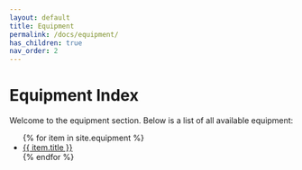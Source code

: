 ```yaml
---
layout: default
title: Equipment
permalink: /docs/equipment/
has_children: true
nav_order: 2
---
```


# Equipment Index

Welcome to the equipment section. Below is a list of all available equipment:

<ul>
  {% for item in site.equipment %}
    <li><a href="{{ item.url }}">{{ item.title }}</a></li>
  {% endfor %}
</ul>
